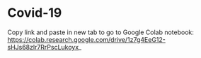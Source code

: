 # Covid-19
Copy link and paste in new tab to go to Google Colab notebook: 
https://colab.research.google.com/drive/1z7g4EeG12-sHJs68zlr7RrPscLukoyx_
